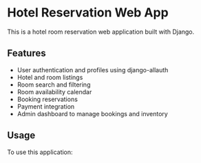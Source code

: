 # Hotel Reservation Web App

This is a hotel room reservation web application built with Django.

## Features

- User authentication and profiles using django-allauth
- Hotel and room listings
- Room search and filtering
- Room availability calendar   
- Booking reservations
- Payment integration
- Admin dashboard to manage bookings and inventory

## Usage

To use this application:
